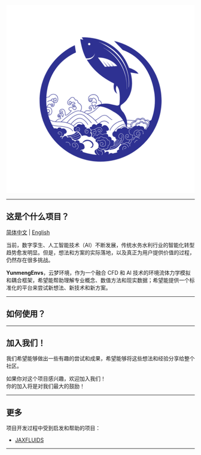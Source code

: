 <a href="https://github.com/NumHub612/YunmengEnvs">
    <img src="./docs/assets/logo.png" alt="YunmengEnvs" />
</a>

---------------------------------------------------------------------------------

## 这是个什么项目？

[简体中文](README.md) | [English](README.md)

当前，数字孪生、人工智能技术（AI）不断发展，传统水务水利行业的智能化转型趋势愈发明显。但是，想法和方案的实际落地，以及真正为用户提供价值的过程，仍然存在很多挑战。

**YunmengEnvs**，云梦环境，作为一个融合 CFD 和 AI 技术的环境流体力学模拟和耦合框架，希望能帮助理解专业概念、数值方法和现实数据；希望能提供一个标准化的平台来尝试新想法、新技术和新方案。  


---------------------------------------------------------------------------------

## 如何使用？


---------------------------------------------------------------------------------

## 加入我们！  

我们希望能够做出一些有趣的尝试和成果，希望能够将这些想法和经验分享给整个社区。

如果你对这个项目感兴趣，欢迎加入我们！  
你的加入将是对我们最大的鼓励！ 


---------------------------------------------------------------------------------

## 更多

项目开发过程中受到启发和帮助的项目：

- [JAXFLUIDS](https://github.com/tumaer/JAXFLUIDS)


---------------------------------------------------------------------------------
